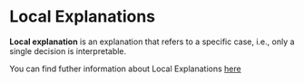 # Local Explanations

**Local explanation** is an explanation that refers to a specific case, i.e., only a single decision is interpretable.

You can find futher information about Local Explanations [here](../../T3.1/local_global_explanation.md)
